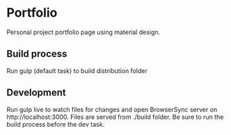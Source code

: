 # Portfolio
Personal project portfolio page using material design.

## Build process
Run gulp (default task) to build distribution folder

## Development
Run gulp live to watch files for changes and open BrowserSync server on http://localhost:3000.
Files are served from ./build folder. Be sure to run the build process before the dev task.
